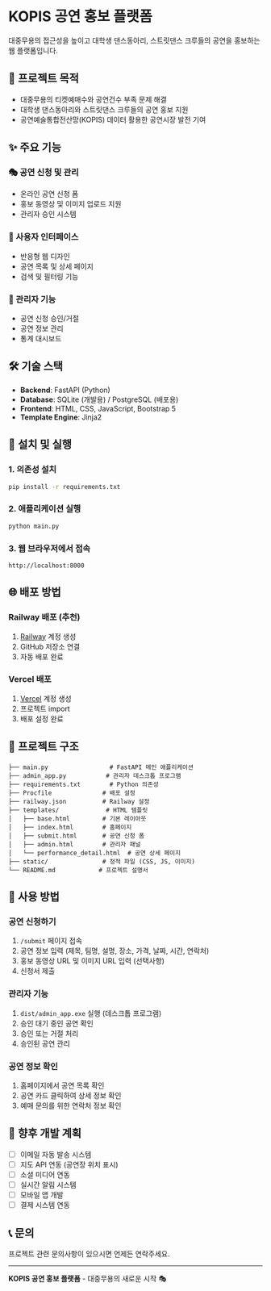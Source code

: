 # KOPIS 공연 홍보 플랫폼

대중무용의 접근성을 높이고 대학생 댄스동아리, 스트릿댄스 크루들의 공연을 홍보하는 웹 플랫폼입니다.

## 🎯 프로젝트 목적

- 대중무용의 티켓예매수와 공연건수 부족 문제 해결
- 대학생 댄스동아리와 스트릿댄스 크루들의 공연 홍보 지원
- 공연예술통합전산망(KOPIS) 데이터 활용한 공연시장 발전 기여

## ✨ 주요 기능

### 🎭 공연 신청 및 관리
- 온라인 공연 신청 폼
- 홍보 동영상 및 이미지 업로드 지원
- 관리자 승인 시스템

### 📱 사용자 인터페이스
- 반응형 웹 디자인
- 공연 목록 및 상세 페이지
- 검색 및 필터링 기능

### 🔧 관리자 기능
- 공연 신청 승인/거절
- 공연 정보 관리
- 통계 대시보드

## 🛠 기술 스택

- **Backend**: FastAPI (Python)
- **Database**: SQLite (개발용) / PostgreSQL (배포용)
- **Frontend**: HTML, CSS, JavaScript, Bootstrap 5
- **Template Engine**: Jinja2

## 🚀 설치 및 실행

### 1. 의존성 설치
```bash
pip install -r requirements.txt
```

### 2. 애플리케이션 실행
```bash
python main.py
```

### 3. 웹 브라우저에서 접속
```
http://localhost:8000
```

## 🌐 배포 방법

### Railway 배포 (추천)
1. [Railway](https://railway.app) 계정 생성
2. GitHub 저장소 연결
3. 자동 배포 완료

### Vercel 배포
1. [Vercel](https://vercel.com) 계정 생성
2. 프로젝트 import
3. 배포 설정 완료

## 📁 프로젝트 구조

```
├── main.py                 # FastAPI 메인 애플리케이션
├── admin_app.py           # 관리자 데스크톱 프로그램
├── requirements.txt        # Python 의존성
├── Procfile              # 배포 설정
├── railway.json          # Railway 설정
├── templates/             # HTML 템플릿
│   ├── base.html         # 기본 레이아웃
│   ├── index.html        # 홈페이지
│   ├── submit.html       # 공연 신청 폼
│   ├── admin.html        # 관리자 패널
│   └── performance_detail.html  # 공연 상세 페이지
├── static/               # 정적 파일 (CSS, JS, 이미지)
└── README.md            # 프로젝트 설명서
```

## 🎪 사용 방법

### 공연 신청하기
1. `/submit` 페이지 접속
2. 공연 정보 입력 (제목, 팀명, 설명, 장소, 가격, 날짜, 시간, 연락처)
3. 홍보 동영상 URL 및 이미지 URL 입력 (선택사항)
4. 신청서 제출

### 관리자 기능
1. `dist/admin_app.exe` 실행 (데스크톱 프로그램)
2. 승인 대기 중인 공연 확인
3. 승인 또는 거절 처리
4. 승인된 공연 관리

### 공연 정보 확인
1. 홈페이지에서 공연 목록 확인
2. 공연 카드 클릭하여 상세 정보 확인
3. 예매 문의를 위한 연락처 정보 확인

## 🔮 향후 개발 계획

- [ ] 이메일 자동 발송 시스템
- [ ] 지도 API 연동 (공연장 위치 표시)
- [ ] 소셜 미디어 연동
- [ ] 실시간 알림 시스템
- [ ] 모바일 앱 개발
- [ ] 결제 시스템 연동

## 📞 문의

프로젝트 관련 문의사항이 있으시면 언제든 연락주세요.

---

**KOPIS 공연 홍보 플랫폼** - 대중무용의 새로운 시작 🎭 
